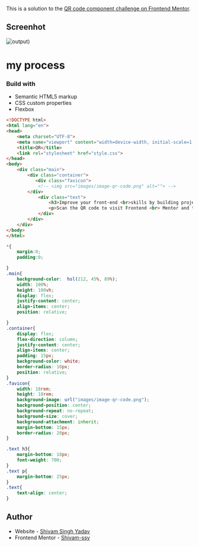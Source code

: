 This is a solution to the [QR code component challenge on Frontend Mentor](https://www.frontendmentor.io/challenges/qr-code-component-iux_sIO_H). 

## Screenhot

![output)](https://github.com/Shivam-ssy/FrontendMentorChallanges/assets/136052614/a73bbd68-bb3d-43d5-9d95-0ce948d69f06)


# my process
### Build with
- Semantic HTML5 markup
- CSS custom properties
- Flexbox
```html
<!DOCTYPE html>
<html lang="en">
<head>
    <meta charset="UTF-8">
    <meta name="viewport" content="width=device-width, initial-scale=1.0">
    <title>QR</title>
    <link rel="stylesheet" href="style.css">
</head>
<body>
    <div class="main">
        <div class="container">
           <div class="favicon">
            <!-- <img src="images/image-qr-code.png" alt=""> -->
        </div>
            <div class="text">
                <h3>Improve your front-end <br>skills by building projects</h3>
                <p>Scan the QR code to visit Frontend <br> Mentor and take your coding skills to <br> the next level</p>
            </div>
        </div>
    </div>
</body>
</html>
```

```css
*{
    margin:0;
    padding:0;

}
.main{
    background-color:  hsl(212, 45%, 89%);
    width: 100%;
    height: 100vh;
    display: flex;
    justify-content: center;
    align-items: center;
    position: relative;

}
.container{
    display: flex;
    flex-direction: column;
    justify-content: center;
    align-items: center;
    padding: 15px;
    background-color: white;
    border-radius: 10px;
    position: relative;
}
.favicon{
    width: 18rem;
    height: 18rem;
    background-image: url("images/image-qr-code.png");
    background-position: center;
    background-repeat: no-repeat;
    background-size: cover;
    background-attachment: inherit;
    margin-bottom: 15px;
    border-radius: 20px;
}

.text h3{
    margin-bottom: 18px;
    font-weight: 700;
}
.text p{
    margin-bottom: 25px;
}
.text{
    text-align: center;
}
```


## Author
- Website - [Shivam Singh Yadav](https://lighthearted-cat-0fa85a.netlify.app/)
- Frontend Mentor - [Shivam-ssy](https://www.frontendmentor.io/profile/Shivam-ssy)
